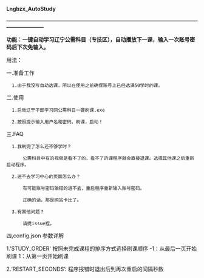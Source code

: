 **Lngbzx_AutoStudy**

**———————————————————————————————————————————**

**功能：一键自动学习辽宁公需科目（专技区），自动播放下一课，输入一次账号密码后下次免输入。**

用法：

一.准备工作

      1.由于我没写自动选课，所以在使用之前确保账号上已经选满50学时的课。
  
二.使用

      1.启动辽宁干部学习网公需科目一键刷课.exe

      2.按照提示输入用户名和密码，刷课，启动！

三.FAQ

      1.我刷完了怎么还不够学时？

          公需科目中有的视频是看不了的，看不了的课程序就会直接退课。选择其他课之后重新启动程序。

      2.进不去学习中心的页面怎么办？

          有可能账号密码输错的进不去，重启程序重新输入账号密码。

          正确的话，那是网站卡比了。

      3.有其他问题？

          请提issue捏。

四,config.json 参数详解

1.'STUDY_ORDER' 按照未完成课程的排序方式选择刷课顺序
    -1：从最后一页开始刷课
     1：从第一页开始刷课

2.‘RESTART_SECONDS’: 程序报错时退出后到再次重启的间隔秒数


    



